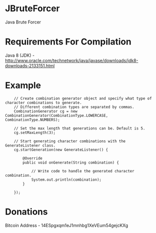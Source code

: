 JBruteForcer
========

Java Brute Forcer

Requirements For Compilation
============

Java 8 (JDK) - http://www.oracle.com/technetwork/java/javase/downloads/jdk8-downloads-2133151.html

Example
=======
```
	// Create combination generator object and specify what type of character combinations to generate.
	// Different combination types are separated by commas.
	CombinationGenerator cg = new CombinationGenerator(CombinationType.LOWERCASE, CombinationType.NUMBERS);
	
	// Set the max length that generations can be. Default is 5.
	cg.setMaxLength(3);
	
	// Start generating character combinations with the GenerateListener class.
	cg.startGeneration(new GenerateListener() {

		@Override
		public void onGenerate(String combination) {
			
			// Write code to handle the generated character combination.
			System.out.println(combination);
		}
		
	});
```

Donations
=========

Bitcoin Address - 14ESpgxqm1eJ1mnhbg1XeVEum54gejcKXg
